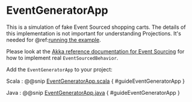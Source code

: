 # EventGeneratorApp

This is a simulation of fake Event Sourced shopping carts. The details of this implementation is not
important for understanding Projections. It's needed for @ref:[running the example](running.md).

Please look at the [Akka reference documentation for Event Sourcing](https://pekko.apache.org/docs/pekko/current/typed/persistence.html)
for how to implement real `EventSourcedBehavior`.  

Add the `EventGeneratorApp` to your project:

Scala
:  @@snip [EventGeneratorApp.scala](/examples/src/test/scala/docs/guide/EventGeneratorApp.scala) { #guideEventGeneratorApp }

Java
:  @@snip [EventGeneratorApp.java](/examples/src/test/java/jdocs/guide/EventGeneratorApp.java) { #guideEventGeneratorApp }
